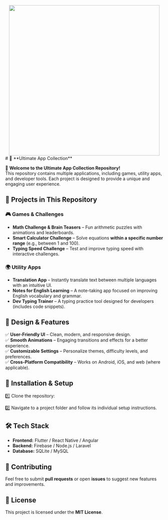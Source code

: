 <div id="header" align="center">
  <img src="https://media2.giphy.com/media/v1.Y2lkPTc5MGI3NjExcHNrcjlnNHRhY2R2dzc0N2ZiOWZxMTh2NzY2aXlmOG1tdXMxMGRlbSZlcD12MV9pbnRlcm5hbF9naWZfYnlfaWQmY3Q9Zw/dOMKHeyvBqQkf7rbaA/giphy.gif" width="480"/>
       </a>
</div>
# 📂 **Ultimate App Collection**  

📌 **Welcome to the Ultimate App Collection Repository!**  
This repository contains multiple applications, including games, utility apps, and developer tools. Each project is designed to provide a unique and engaging user experience.  

## 🚀 **Projects in This Repository**  

### 🎮 **Games & Challenges**  
- **Math Challenge & Brain Teasers** – Fun arithmetic puzzles with animations and leaderboards.  
- **Smart Calculator Challenge** – Solve equations **within a specific number range** (e.g., between 1 and 100).  
- **Typing Speed Challenge** – Test and improve typing speed with interactive challenges.  

### 🌍 **Utility Apps**  
- **Translation App** – Instantly translate text between multiple languages with an intuitive UI.  
- **Notes for English Learning** – A note-taking app focused on improving English vocabulary and grammar.  
- **Dev Typing Trainer** – A typing practice tool designed for developers (includes code snippets).  

## 🎨 **Design & Features**  
✅ **User-Friendly UI** – Clean, modern, and responsive design.  
✅ **Smooth Animations** – Engaging transitions and effects for a better experience.  
✅ **Customizable Settings** – Personalize themes, difficulty levels, and preferences.  
✅ **Cross-Platform Compatibility** – Works on Android, iOS, and web (where applicable).  

## 📌 **Installation & Setup**  
1️⃣ Clone the repository:  
 
2️⃣ Navigate to a project folder and follow its individual setup instructions.  

## 🛠️ **Tech Stack**  
- **Frontend:** Flutter / React Native / Angular  
- **Backend:** Firebase / Node.js / Laravel  
- **Database:** SQLite / MySQL  

## 🤝 **Contributing**  
Feel free to submit **pull requests** or open **issues** to suggest new features and improvements.  

## 📜 **License**  
This project is licensed under the **MIT License**.  
 
